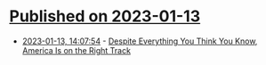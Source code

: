 # [Published on 2023-01-13](index.md)

* [2023-01-13, 14:07:54](https://news.ycombinator.com/item?id=34367920) - [Despite Everything You Think You Know, America Is on the Right Track](https://www.theatlantic.com/ideas/archive/2023/01/american-optimism-productivity-innovation-rise/672714/)
